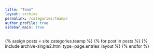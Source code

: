 ```yaml
---
title: "Team"
layout: archive
permalink: /categories/teamp/
author_profile: true
sidebar_main: true
---
```



{% assign posts = site.categories.teamp %}
{% for post in posts %} {% include archive-single2.html type=page.entries_layout %} {% endfor %}